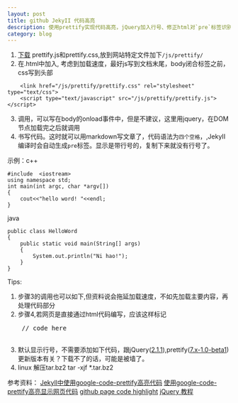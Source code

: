 ```yaml
---
layout: post
title: github JekyII 代码高亮 
description: 使用prettify实现代码高亮，jQuery加入行号、修正html对`pre`标签识别问题
category: blog 
---
```


1. [下载](https://code.google.com/p/google-code-prettify/) prettify.js和prettify.css,放到网站特定文件加下`/js/prettify/`
2. 在.html中加入, 考虑到加载速度，最好js写到文档末尾，body闭合标签之前，css写到头部
```
    <link href="/js/prettify/prettify.css" rel="stylesheet" type="text/css">
    <script type="text/javascript" src="/js/prettify/prettify.js"></script>
```
3. 调用，可以写在body的onload事件中，但是不建议，这里用jquery，在DOM节点加载完之后就调用
    <script type="text/javascript">
    //hihtlight
    $(window).load(function () {
            prettyPrint();
            })
    </script>
4. 书写代码。这时就可以用markdown写文章了，代码语法为`四个空格`，,JekyII编译时会自动生成`pre`标签。显示是带行号的，复制下来就没有行号了。

示例：c++

	#include  <iostream>
	using namespace std;
	int main(int argc, char *argv[])
	{
	    cout<<"hello word! "<<endl;
	}
	
java

    public class HelloWord
    {
        public static void main(String[] args)
        {   
            System.out.println("Ni hao!");
        }      
    }

Tips:

1. 步骤3的调用也可以如下,但资料说会拖延加载速度，不如先加载主要内容，再处理代码部分
    <body onload="prettyPrint()">
2. 步骤4,若网页是直接通过html代码编写，应该这样标记
    <pre class="prettyprint">
    // code here
    </pre>
3. 默认显示行号，不需要添加如下代码，跟jQuery([2.1.1](http://code.jquery.com/jquery-2.1.1.min.js)),prettify([7.x-1.0-beta1](http://ftp.drupal.org/files/projects/prettify-7.x-1.0-beta1.zip))更新版本有关？下载不了的话，可能是被墙了。
    <script type="text/javascript">
    $(window).load(function () {
            $("pre").addClass("prettyprint linenums");
            })
    </script>
4. linux 解压tar.bz2
    tar -xjf *.tar.bz2

参考资料：
[Jekyll中使用google-code-prettify高亮代码](http://blog.evercoding.net/2013/02/27/highlight-code-with-google-code-prettify/)
[使用google-code-prettify高亮显示网页代码](http://www.cnblogs.com/changweihua/archive/2012/06/02/2531590.html)
[github page code highlight](http://dj-chen.com/blog%20construction/2012/11/24/github-page-code-highlight/)
[jQuery 教程](http://www.w3school.com.cn/jquery/index.asp)

